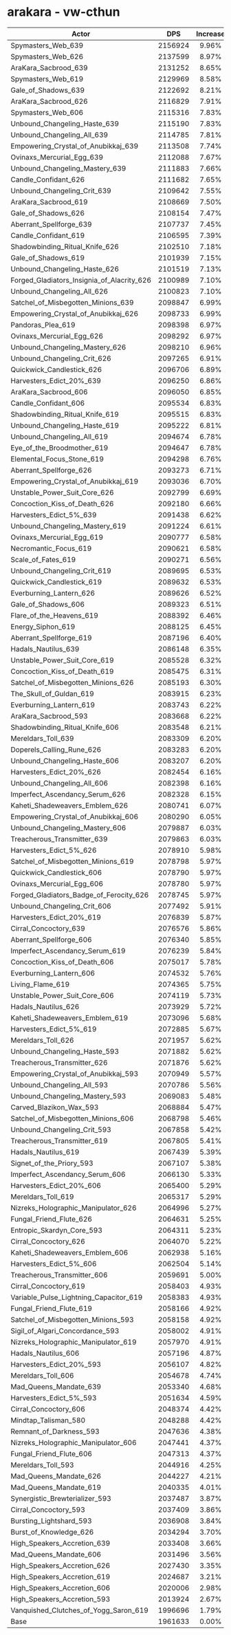 # arakara - vw-cthun
| Actor | DPS | Increase |
|---|:---:|:---:|
|Spymasters_Web_639|2156924|9.96%|
|Spymasters_Web_626|2137599|8.97%|
|AraKara_Sacbrood_639|2131252|8.65%|
|Spymasters_Web_619|2129969|8.58%|
|Gale_of_Shadows_639|2122692|8.21%|
|AraKara_Sacbrood_626|2116829|7.91%|
|Spymasters_Web_606|2115316|7.83%|
|Unbound_Changeling_Haste_639|2115190|7.83%|
|Unbound_Changeling_All_639|2114785|7.81%|
|Empowering_Crystal_of_Anubikkaj_639|2113508|7.74%|
|Ovinaxs_Mercurial_Egg_639|2112088|7.67%|
|Unbound_Changeling_Mastery_639|2111883|7.66%|
|Candle_Confidant_626|2111682|7.65%|
|Unbound_Changeling_Crit_639|2109642|7.55%|
|AraKara_Sacbrood_619|2108669|7.50%|
|Gale_of_Shadows_626|2108154|7.47%|
|Aberrant_Spellforge_639|2107737|7.45%|
|Candle_Confidant_619|2106595|7.39%|
|Shadowbinding_Ritual_Knife_626|2102510|7.18%|
|Gale_of_Shadows_619|2101939|7.15%|
|Unbound_Changeling_Haste_626|2101519|7.13%|
|Forged_Gladiators_Insignia_of_Alacrity_626|2100989|7.10%|
|Unbound_Changeling_All_626|2100823|7.10%|
|Satchel_of_Misbegotten_Minions_639|2098847|6.99%|
|Empowering_Crystal_of_Anubikkaj_626|2098733|6.99%|
|Pandoras_Plea_619|2098398|6.97%|
|Ovinaxs_Mercurial_Egg_626|2098292|6.97%|
|Unbound_Changeling_Mastery_626|2098210|6.96%|
|Unbound_Changeling_Crit_626|2097265|6.91%|
|Quickwick_Candlestick_626|2096706|6.89%|
|Harvesters_Edict_20%_639|2096250|6.86%|
|AraKara_Sacbrood_606|2096050|6.85%|
|Candle_Confidant_606|2095534|6.83%|
|Shadowbinding_Ritual_Knife_619|2095515|6.83%|
|Unbound_Changeling_Haste_619|2095222|6.81%|
|Unbound_Changeling_All_619|2094674|6.78%|
|Eye_of_the_Broodmother_619|2094647|6.78%|
|Elemental_Focus_Stone_619|2094298|6.76%|
|Aberrant_Spellforge_626|2093273|6.71%|
|Empowering_Crystal_of_Anubikkaj_619|2093036|6.70%|
|Unstable_Power_Suit_Core_626|2092799|6.69%|
|Concoction_Kiss_of_Death_626|2092180|6.66%|
|Harvesters_Edict_5%_639|2091438|6.62%|
|Unbound_Changeling_Mastery_619|2091224|6.61%|
|Ovinaxs_Mercurial_Egg_619|2090777|6.58%|
|Necromantic_Focus_619|2090621|6.58%|
|Scale_of_Fates_619|2090271|6.56%|
|Unbound_Changeling_Crit_619|2089695|6.53%|
|Quickwick_Candlestick_619|2089632|6.53%|
|Everburning_Lantern_626|2089626|6.52%|
|Gale_of_Shadows_606|2089323|6.51%|
|Flare_of_the_Heavens_619|2088392|6.46%|
|Energy_Siphon_619|2088125|6.45%|
|Aberrant_Spellforge_619|2087196|6.40%|
|Hadals_Nautilus_639|2086148|6.35%|
|Unstable_Power_Suit_Core_619|2085528|6.32%|
|Concoction_Kiss_of_Death_619|2085475|6.31%|
|Satchel_of_Misbegotten_Minions_626|2085193|6.30%|
|The_Skull_of_Guldan_619|2083915|6.23%|
|Everburning_Lantern_619|2083743|6.22%|
|AraKara_Sacbrood_593|2083668|6.22%|
|Shadowbinding_Ritual_Knife_606|2083548|6.21%|
|Mereldars_Toll_639|2083309|6.20%|
|Doperels_Calling_Rune_626|2083283|6.20%|
|Unbound_Changeling_Haste_606|2083207|6.20%|
|Harvesters_Edict_20%_626|2082454|6.16%|
|Unbound_Changeling_All_606|2082398|6.16%|
|Imperfect_Ascendancy_Serum_626|2082328|6.15%|
|Kaheti_Shadeweavers_Emblem_626|2080741|6.07%|
|Empowering_Crystal_of_Anubikkaj_606|2080290|6.05%|
|Unbound_Changeling_Mastery_606|2079887|6.03%|
|Treacherous_Transmitter_639|2079863|6.03%|
|Harvesters_Edict_5%_626|2078910|5.98%|
|Satchel_of_Misbegotten_Minions_619|2078798|5.97%|
|Quickwick_Candlestick_606|2078790|5.97%|
|Ovinaxs_Mercurial_Egg_606|2078780|5.97%|
|Forged_Gladiators_Badge_of_Ferocity_626|2078745|5.97%|
|Unbound_Changeling_Crit_606|2077492|5.91%|
|Harvesters_Edict_20%_619|2076839|5.87%|
|Cirral_Concoctory_639|2076576|5.86%|
|Aberrant_Spellforge_606|2076340|5.85%|
|Imperfect_Ascendancy_Serum_619|2076239|5.84%|
|Concoction_Kiss_of_Death_606|2075017|5.78%|
|Everburning_Lantern_606|2074532|5.76%|
|Living_Flame_619|2074365|5.75%|
|Unstable_Power_Suit_Core_606|2074119|5.73%|
|Hadals_Nautilus_626|2073929|5.72%|
|Kaheti_Shadeweavers_Emblem_619|2073096|5.68%|
|Harvesters_Edict_5%_619|2072885|5.67%|
|Mereldars_Toll_626|2071957|5.62%|
|Unbound_Changeling_Haste_593|2071882|5.62%|
|Treacherous_Transmitter_626|2071876|5.62%|
|Empowering_Crystal_of_Anubikkaj_593|2070949|5.57%|
|Unbound_Changeling_All_593|2070786|5.56%|
|Unbound_Changeling_Mastery_593|2069083|5.48%|
|Carved_Blazikon_Wax_593|2068884|5.47%|
|Satchel_of_Misbegotten_Minions_606|2068798|5.46%|
|Unbound_Changeling_Crit_593|2067858|5.42%|
|Treacherous_Transmitter_619|2067805|5.41%|
|Hadals_Nautilus_619|2067439|5.39%|
|Signet_of_the_Priory_593|2067107|5.38%|
|Imperfect_Ascendancy_Serum_606|2066130|5.33%|
|Harvesters_Edict_20%_606|2065400|5.29%|
|Mereldars_Toll_619|2065317|5.29%|
|Nizreks_Holographic_Manipulator_626|2064996|5.27%|
|Fungal_Friend_Flute_626|2064631|5.25%|
|Entropic_Skardyn_Core_593|2064311|5.23%|
|Cirral_Concoctory_626|2064070|5.22%|
|Kaheti_Shadeweavers_Emblem_606|2062938|5.16%|
|Harvesters_Edict_5%_606|2062504|5.14%|
|Treacherous_Transmitter_606|2059691|5.00%|
|Cirral_Concoctory_619|2058403|4.93%|
|Variable_Pulse_Lightning_Capacitor_619|2058383|4.93%|
|Fungal_Friend_Flute_619|2058166|4.92%|
|Satchel_of_Misbegotten_Minions_593|2058158|4.92%|
|Sigil_of_Algari_Concordance_593|2058002|4.91%|
|Nizreks_Holographic_Manipulator_619|2057970|4.91%|
|Hadals_Nautilus_606|2057196|4.87%|
|Harvesters_Edict_20%_593|2056107|4.82%|
|Mereldars_Toll_606|2054678|4.74%|
|Mad_Queens_Mandate_639|2053340|4.68%|
|Harvesters_Edict_5%_593|2051634|4.59%|
|Cirral_Concoctory_606|2048374|4.42%|
|Mindtap_Talisman_580|2048288|4.42%|
|Remnant_of_Darkness_593|2047636|4.38%|
|Nizreks_Holographic_Manipulator_606|2047441|4.37%|
|Fungal_Friend_Flute_606|2047313|4.37%|
|Mereldars_Toll_593|2044916|4.25%|
|Mad_Queens_Mandate_626|2044227|4.21%|
|Mad_Queens_Mandate_619|2040335|4.01%|
|Synergistic_Brewterializer_593|2037487|3.87%|
|Cirral_Concoctory_593|2037409|3.86%|
|Bursting_Lightshard_593|2036908|3.84%|
|Burst_of_Knowledge_626|2034294|3.70%|
|High_Speakers_Accretion_639|2033408|3.66%|
|Mad_Queens_Mandate_606|2031496|3.56%|
|High_Speakers_Accretion_626|2027430|3.35%|
|High_Speakers_Accretion_619|2024687|3.21%|
|High_Speakers_Accretion_606|2020006|2.98%|
|High_Speakers_Accretion_593|2013924|2.67%|
|Vanquished_Clutches_of_Yogg_Saron_619|1996696|1.79%|
|Base|1961633|0.00%|
